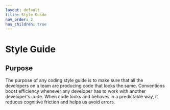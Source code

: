 ```yaml
---
layout: default
title: Style Guide
nav_order: 2
has_children: true
---
```


# Style Guide

## Purpose
The purpose of any coding style guide is to make sure that all the developers 
on a team are producing code that looks the same. Conventions boost efficiency 
whenever any developer has to work with another developer's code. When code 
looks and behaves in a predictable way, it reduces cognitive friction and helps 
us avoid errors.

